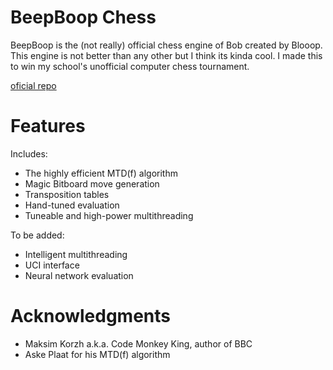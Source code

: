 # BeepBoop Chess

BeepBoop is the (not really) official chess engine of Bob created by Blooop.
This engine is not better than any other but I think its kinda cool.
I made this to win my school's unofficial computer chess tournament.

[oficial repo](https://github.com/MaxIsmagilov/BeepBoopChess)

# Features

Includes:

- The highly efficient MTD(f) algorithm
- Magic Bitboard move generation
- Transposition tables
- Hand-tuned evaluation
- Tuneable and high-power multithreading 

To be added:

- Intelligent multithreading
- UCI interface
- Neural network evaluation

# Acknowledgments

- Maksim Korzh a.k.a. Code Monkey King, author of BBC
- Aske Plaat for his MTD(f) algorithm